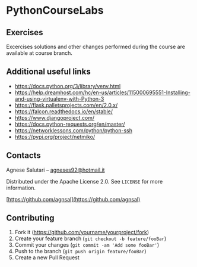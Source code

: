 # PythonCourseLabs

## Exercises
Excercises solutions and other changes performed during the course are available at course branch.

## Additional useful links
- https://docs.python.org/3/library/venv.html
- https://help.dreamhost.com/hc/en-us/articles/115000695551-Installing-and-using-virtualenv-with-Python-3
- https://flask.palletsprojects.com/en/2.0.x/
- https://falcon.readthedocs.io/en/stable/
- https://www.djangoproject.com/
- https://docs.python-requests.org/en/master/
- https://networklessons.com/python/python-ssh
- https://pypi.org/project/netmiko/

## Contacts

Agnese Salutari – agneses92@hotmail.it

Distributed under the Apache License 2.0. See ``LICENSE`` for more information.

[https://github.com/agnsal](https://github.com/agnsal)


## Contributing

1. Fork it (<https://github.com/yourname/yourproject/fork>)
2. Create your feature branch (`git checkout -b feature/fooBar`)
3. Commit your changes (`git commit -am 'Add some fooBar'`)
4. Push to the branch (`git push origin feature/fooBar`)
5. Create a new Pull Request
